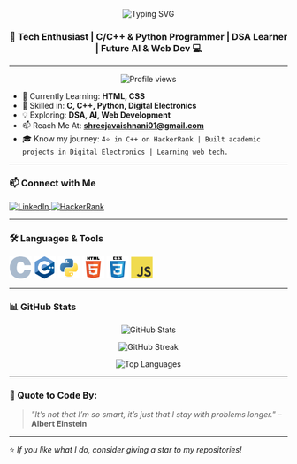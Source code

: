 <!-- Typing Banner -->
<div align="center">
  <img src="https://readme-typing-svg.demolab.com?font=Fira+Code&size=26&pause=1600&color=00FFC3&center=true&vCenter=true&width=1000&lines=Hi%2C+I'm+Shreeja+Vipulkumar+Vaishnani+%F0%9F%91%8B;Welcome+to+my+GitHub+Universe+%F0%9F%9A%80" alt="Typing SVG" />
</div>

<h3 align="center">🚀 Tech Enthusiast | C/C++ & Python Programmer | DSA Learner | Future AI & Web Dev 💻</h3>

---

<p align="center">
  <img src="https://komarev.com/ghpvc/?username=shreeja-vaishnani&label=Profile%20views&color=0e75b6&style=flat" alt="Profile views" />
</p>

- 🌱 Currently Learning: **HTML, CSS**
- 🔧 Skilled in: **C, C++, Python, Digital Electronics**
- 💡 Exploring: **DSA, AI, Web Development**
- 📫 Reach Me At: **shreejavaishnani01@gmail.com**
- 🎓 Know my journey: `4⭐ in C++ on HackerRank | Built academic projects in Digital Electronics | Learning web tech.`

---

### 📫 Connect with Me
<p align="left">
  <a href="https://www.linkedin.com/in/shreeja-vaishnani-5893192a1/" target="_blank">
    <img align="center" src="https://cdn.jsdelivr.net/npm/simple-icons@v5/icons/linkedin.svg" alt="LinkedIn" height="30" width="30" />
  </a>
  <a href="https://www.hackerrank.com/24ce138_shreeja" target="_blank">
    <img align="center" src="https://cdn.jsdelivr.net/npm/simple-icons@v5/icons/hackerrank.svg" alt="HackerRank" height="30" width="30" />
  </a>
</p>

---

### 🛠️ Languages & Tools
<p align="left">
  <a href="https://www.cprogramming.com/" target="_blank"><img src="https://raw.githubusercontent.com/devicons/devicon/master/icons/c/c-original.svg" alt="C" width="40" height="40"/></a>
  <a href="https://www.w3schools.com/cpp/" target="_blank"><img src="https://raw.githubusercontent.com/devicons/devicon/master/icons/cplusplus/cplusplus-original.svg" alt="C++" width="40" height="40"/></a>
  <a href="https://www.python.org" target="_blank"><img src="https://raw.githubusercontent.com/devicons/devicon/master/icons/python/python-original.svg" alt="Python" width="40" height="40"/></a>
  <a href="https://developer.mozilla.org/en-US/docs/Web/HTML" target="_blank"><img src="https://raw.githubusercontent.com/devicons/devicon/master/icons/html5/html5-original-wordmark.svg" alt="HTML5" width="40" height="40"/></a>
  <a href="https://developer.mozilla.org/en-US/docs/Web/CSS" target="_blank"><img src="https://raw.githubusercontent.com/devicons/devicon/master/icons/css3/css3-original-wordmark.svg" alt="CSS3" width="40" height="40"/></a>
  <a href="https://developer.mozilla.org/en-US/docs/Web/JavaScript" target="_blank"><img src="https://raw.githubusercontent.com/devicons/devicon/master/icons/javascript/javascript-original.svg" alt="JavaScript" width="40" height="40"/></a>
</p>

---

### 📊 GitHub Stats
<p align="center">
  <img src="https://github-readme-stats.vercel.app/api?username=shreeja-vaishnani&show_icons=true&theme=radical" alt="GitHub Stats" />
</p>

<p align="center">
  <img src="https://github-readme-streak-stats.herokuapp.com?user=shreeja-vaishnani&theme=radical" alt="GitHub Streak" />
</p>

<p align="center">
  <img src="https://github-readme-stats.vercel.app/api/top-langs?username=shreeja-vaishnani&show_icons=true&locale=en&layout=compact&theme=radical" alt="Top Languages" />
</p>

---

### 🧠 Quote to Code By:
> *"It’s not that I’m so smart, it’s just that I stay with problems longer."* – **Albert Einstein**

---

⭐️ *If you like what I do, consider giving a star to my repositories!*
